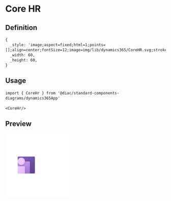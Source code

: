 # Core HR

## Definition

```
{
  _style: 'image;aspect=fixed;html=1;points=[];align=center;fontSize=12;image=img/lib/dynamics365/CoreHR.svg;strokeColor=none;',
  _width: 60,
  _height: 60,
}
```

## Usage

```
import { CoreHr } from '@diac/standard-components-diagrams/dynamics365App'

<CoreHr/>
```

## Preview

<img src="./core-hr.png" width="200"/>
